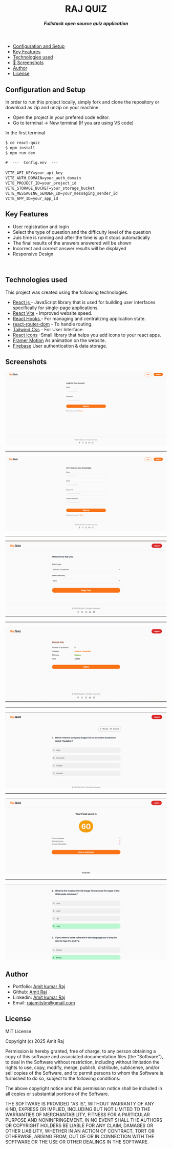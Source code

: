 <H1 align ="center" > RAJ QUIZ  </h1>
<h5  align ="center"> 
Fullstack open source quiz application </h5>
<br/>

  * [Configuration and Setup](#configuration-and-setup)
  * [Key Features](#key-features)
  * [Technologies used](#technologies-used)
  * [📸 Screenshots](#screenshots)
  * [Author](#author)
  * [License](#license)


## Configuration and Setup

In order to run this project locally, simply fork and clone the repository or download as zip and unzip on your machine.

- Open the project in your prefered code editor.
- Go to terminal -> New terminal (If you are using VS code)

In the first terminal

```
$ cd react-quiz
$ npm install 
$ npm run dev

```

```
#  ---  Config.env  ---

VITE_API_KEY=your_api_key
VITE_AUTH_DOMAIN=your_auth_domain
VITE_PROJECT_ID=your_project_id
VITE_STORAGE_BUCKET=your_storage_bucket
VITE_MESSAGING_SENDER_ID=your_messaging_sender_id
VITE_APP_ID=your_app_id

```

##  Key Features

- User registration and login
- Select the type of question and the difficulty level of the question
- Juis time is running and after the time is up it stops automatically
- The final results of the answers answered will be shown
- Incorrect and correct answer results will be displayed
- Responsive Design

<br/>

##  Technologies used

This project was created using the following technologies.

- [React js ](https://www.npmjs.com/package/react) - JavaScript library that is used for building user interfaces specifically for single-page applications.
- [React Vite](https://vitejs.dev/guide/) - Improved website speed.
- [React Hooks  ](https://reactjs.org/docs/hooks-intro.html) - For managing and centralizing application state.
- [react-router-dom](https://www.npmjs.com/package/react-router-dom) - To handle routing.
- [Tailwind Css](https://tailwindcss.com/) - For User Interface.
- [React icons](https://react-icons.github.io/react-icons/) -Small library that helps you add icons  to your react apps.
- [Framer Motion](https://www.framer.com/motion/) As animation on the website.
- [Firebase](https://firebase.google.com/) User authentication & data storage.
 


 ##  Screenshots 

![img-1](https://github.com/amitrajstm/raj-quiz-app/blob/main/public/login.png?raw=true)
---- -
![img-2](https://github.com/amitrajstm/raj-quiz-app/blob/main/public/signUp.png?raw=true)
--- - 
![img-3](https://github.com/amitrajstm/raj-quiz-app/blob/main/public/Welcome.png?raw=true)
--- - 
![img-4](https://github.com/amitrajstm/raj-quiz-app/blob/main/public/start.png?raw=true)
--- - 
![img-5](https://github.com/amitrajstm/raj-quiz-app/blob/main/public/Quiz.png?raw=true)
--- - 
![img-6](https://github.com/amitrajstm/raj-quiz-app/blob/main/public/Score.png?raw=true)
--- - 
![img-7](https://github.com/amitrajstm/raj-quiz-app/blob/main/public/Result.png?raw=true)



## Author
- Portfolio: [Amit kumar Raj](https://amitkumarraj.vercel.app/)
- Github: [Amit Raj](https://github.com/amitrajstm/)
- Linkedin: [Amit kumar Raj](https://www.linkedin.com/in/amitkumarraj01/)
- Email: [rajamitstm@gmail.com](mailto:rajamitstm@gmail.com) 

## License

MIT License

Copyright (c) 2025 Amit Raj

Permission is hereby granted, free of charge, to any person obtaining a copy
of this software and associated documentation files (the "Software"), to deal
in the Software without restriction, including without limitation the rights
to use, copy, modify, merge, publish, distribute, sublicense, and/or sell
copies of the Software, and to permit persons to whom the Software is
furnished to do so, subject to the following conditions:

The above copyright notice and this permission notice shall be included in all
copies or substantial portions of the Software.

THE SOFTWARE IS PROVIDED "AS IS", WITHOUT WARRANTY OF ANY KIND, EXPRESS OR
IMPLIED, INCLUDING BUT NOT LIMITED TO THE WARRANTIES OF MERCHANTABILITY,
FITNESS FOR A PARTICULAR PURPOSE AND NONINFRINGEMENT. IN NO EVENT SHALL THE
AUTHORS OR COPYRIGHT HOLDERS BE LIABLE FOR ANY CLAIM, DAMAGES OR OTHER
LIABILITY, WHETHER IN AN ACTION OF CONTRACT, TORT OR OTHERWISE, ARISING FROM,
OUT OF OR IN CONNECTION WITH THE SOFTWARE OR THE USE OR OTHER DEALINGS IN THE
SOFTWARE.
